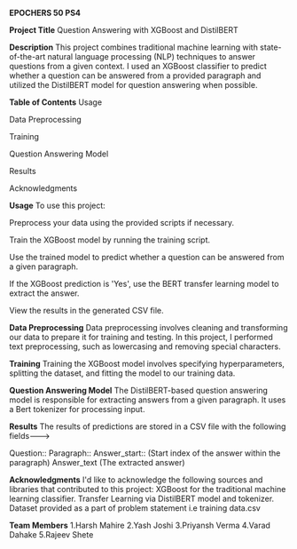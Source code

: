 **EPOCHERS 50 PS4**

**Project Title**
Question Answering with XGBoost and DistilBERT

**Description**
This project combines traditional machine learning with state-of-the-art natural language processing (NLP) techniques to answer questions from a given context. I used an XGBoost classifier to predict whether a question can be answered from a provided paragraph and utilized the DistilBERT model for question answering when possible.

**Table of Contents**
Usage

Data Preprocessing

Training

Question Answering Model

Results

Acknowledgments

**Usage**
To use this project:

Preprocess your data using the provided scripts if necessary.

Train the XGBoost model by running the training script.

Use the trained model to predict whether a question can be answered from a given paragraph.

If the XGBoost prediction is 'Yes', use the BERT transfer learning model to extract the answer.

View the results in the generated CSV file.

**Data Preprocessing**
Data preprocessing involves cleaning and transforming our data to prepare it for training and testing. In this project, I performed text preprocessing, such as lowercasing and removing special characters.

**Training**
Training the XGBoost model involves specifying hyperparameters, splitting the dataset, and fitting the model to our training data.

**Question Answering Model**
The DistilBERT-based question answering model is responsible for extracting answers from a given paragraph. It uses a Bert tokenizer for processing input.

**Results**
The results of predictions are stored in a CSV file with the following fields--->

Question::
Paragraph::
Answer_start:: (Start index of the answer within the paragraph)
Answer_text (The extracted answer)

**Acknowledgments**
I'd like to acknowledge the following sources and libraries that contributed to this project:
XGBoost for the traditional machine learning classifier.
Transfer Learning via  DistilBERT model and tokenizer.
Dataset provided as a part of problem statement i.e training data.csv

**Team Members**
1.Harsh Mahire
2.Yash Joshi
3.Priyansh Verma
4.Varad Dahake
5.Rajeev Shete

